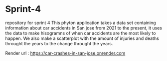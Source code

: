 # Sprint-4
 repository for sprint 4
 This phyton application takes a data set containing information about car accidents in San jose from 2021 to the present, it uses the data to make hisogramns of when car accidents are the most likely to happen. We also make a scatterplot with the amount of injuries and deaths throught the years to the change throught the years.

 Render url :
 https://car-crashes-in-san-jose.onrender.com
